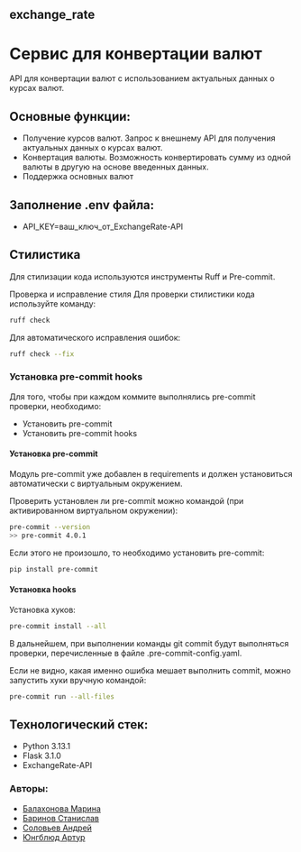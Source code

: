 ## exchange_rate

# Сервис для конвертации валют

API для конвертации валют с использованием актуальных данных о курсах валют.


## Основные функции:
- Получение курсов валют. Запрос к внешнему API для получения актуальных данных о курсах валют.
- Конвертация валюты. Возможность конвертировать сумму из одной валюты в другую на основе введенных данных.
- Поддержка основных валют

## Заполнение .env файла:

- API_KEY=ваш_ключ_от_ExchangeRate-API

## Стилистика
Для стилизации кода используются инструменты Ruff и Pre-commit.

Проверка и исправление стиля
Для проверки стилистики кода используйте команду:
```sh
ruff check
```
Для автоматического исправления ошибок:
```sh
ruff check --fix
```

### Установка pre-commit hooks

Для того, чтобы при каждом коммите выполнялись pre-commit проверки, необходимо:
- Установить pre-commit
- Установить pre-commit hooks

#### Установка pre-commit
Модуль pre-commit уже добавлен в requirements и должен установиться автоматически с виртуальным окружением.

Проверить установлен ли pre-commit можно командой (при активированном виртуальном окружении):
```sh
pre-commit --version
>> pre-commit 4.0.1
```

Если этого не произошло, то необходимо установить pre-commit:
```sh
pip install pre-commit
```

#### Установка hooks
Установка хуков:
```sh
pre-commit install --all
```
В дальнейшем, при выполнении команды git commit будут выполняться проверки, перечисленные в файле .pre-commit-config.yaml.

Если не видно, какая именно ошибка мешает выполнить commit, можно запустить хуки вручную командой:
```sh
pre-commit run --all-files
```

## Технологический стек:

- Python 3.13.1
- Flask 3.1.0
- ExchangeRate-API


### Авторы:
- [Балахонова Марина](https://github.com/margoloko)
- [Баринов Станислав](https://github.com/hixwizard)
- [Соловьев Андрей](https://github.com/soloviev-andrey)
- [Юнгблюд Артур](https://github.com/BlopFlop)

